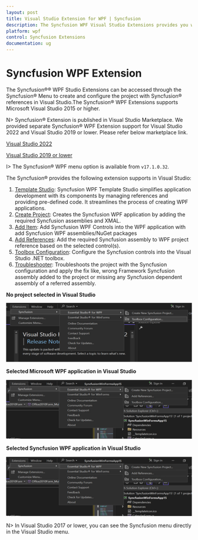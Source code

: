 ```yaml
---
layout: post
title: Visual Studio Extension for WPF | Syncfusion
description: The Syncfusion WPF Visual Studio Extensions provides you with quick access to Project Templates to create or configure the WPF Application.
platform: wpf
control: Syncfusion Extensions
documentation: ug
---
```


# Syncfusion WPF Extension

The Syncfusion®® WPF Studio Extensions can be accessed through the Syncfusion® Menu to create and configure the project with Syncfusion® references in Visual Studio.The Syncfusion® WPF Extensions supports Microsoft Visual Studio 2015 or higher.

N> Syncfusion® Extension is published in Visual Studio Marketplace. We provided separate Syncfusion® WPF Extension support for Visual Studio 2022 and Visual Studio 2019 or lower. Please refer below marketplace link.

[Visual Studio 2022](https://marketplace.visualstudio.com/items?itemName=SyncfusionInc.WPFVSExtension)

[Visual Studio 2019 or lower](https://marketplace.visualstudio.com/items?itemName=SyncfusionInc.WPFExtension)

I> The Syncfusion® WPF menu option is available from `v17.1.0.32`.

The Syncfusion® provides the following extension supports in Visual Studio:

1.  [Template Studio](https://help.syncfusion.com/wpf/visual-studio-integration/template-studio): Syncfusion WPF Template Studio simplifies application development with its components by managing references and providing pre-defined code. It streamlines the process of creating WPF applications.
2.	[Create Project](https://help.syncfusion.com/wpf/visual-studio-integration/create-project): Creates the Syncfusion WPF application by adding the required Syncfusion assemblies and XMAL.
3.	[Add Item](https://help.syncfusion.com/wpf/visual-studio-integration/add-item): Add Syncfusion WPF Controls into the WPF application with add Syncfusion WPF assemblies/NuGet packages
4.	[Add References](https://help.syncfusion.com/wpf/visual-studio-integration/add-references): Add the required Syncfusion assembly to WPF project reference based on the selected control(s).
5.	[Toolbox Configuration](https://help.syncfusion.com/wpf/visual-studio-integration/toolbox-configuration): Configure the Syncfusion controls into the Visual Studio .NET toolbox.
6.	[Troubleshooter](https://help.syncfusion.com/wpf/visual-studio-integration/troubleshooting): Troubleshoots the project with the Syncfusion configuration and apply the fix like, wrong Framework Syncfusion assembly added to the project or missing any Syncfusion dependent assembly of a referred assembly.

**No project selected in Visual Studio**

![Syncfusion Menu when No project selected in Visual Studio](Overview-images/Syncfusion_Menu_OverView1.png)

**Selected Microsoft WPF application in Visual Studio**

![Syncfusion Menu when Selected Microsoft WPF application in Visual Studio](Overview-images/WPF-1.png)

**Selected Syncfusion WPF application in Visual Studio**

![Syncfusion Menu when Selected Synfusion WPF application in Visual Studio](Overview-images/WPF-1.png)

N> In Visual Studio 2017 or lower, you can see the Syncfusion menu directly in the Visual Studio menu.
